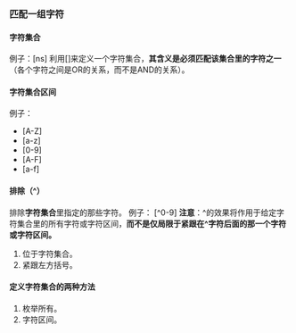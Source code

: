 ### 匹配一组字符
#### 字符集合
例子：[ns]
利用[]来定义一个字符集合，**其含义是必须匹配该集合里的字符之一**（各个字符之间是OR的关系，而不是AND的关系）。
#### 字符集合区间
例子：
- [A-Z]
- [a-z]
- [0-9]
- [A-F]
- [a-f]
#### 排除（^）
排除**字符集合**里指定的那些字符。
例子：
[^0-9]
**注意**：^的效果将作用于给定字符集合里的所有字符或字符区间，**而不是仅局限于紧跟在^字符后面的那一个字符或字符区间。**

1. 位于字符集合。
2. 紧跟左方括号。
#### 定义字符集合的两种方法
1. 枚举所有。
2. 字符区间。